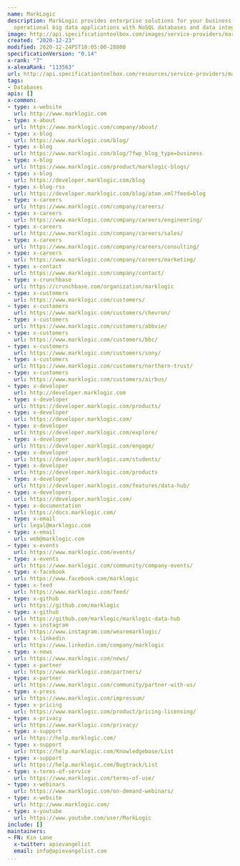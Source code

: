 ```yaml
---
name: MarkLogic
description: MarkLogic provides enterprise solutions for your business by enabling
  operational big data applications with NoSQL databases and data integration.
image: http://api.specificationtoolbox.com/images/service-providers/marklogic.jpg
created: "2020-12-23"
modified: 2020-12-24PST10:05:00-28800
specificationVersion: "0.14"
x-rank: "7"
x-alexaRank: "113563"
url: http://api.specificationtoolbox.com/resources/service-providers/marklogic/
tags:
- Databases
apis: []
x-common:
- type: x-website
  url: http://www.marklogic.com
- type: x-about
  url: https://www.marklogic.com/company/about/
- type: x-blog
  url: https://www.marklogic.com/blog/
- type: x-blog
  url: https://www.marklogic.com/blog/?fwp_blog_type=business
- type: x-blog
  url: https://www.marklogic.com/product/marklogic-blogs/
- type: x-blog
  url: https://developer.marklogic.com/blog
- type: x-blog-rss
  url: https://developer.marklogic.com/blog/atom.xml?feed=blog
- type: x-careers
  url: https://www.marklogic.com/company/careers/
- type: x-careers
  url: https://www.marklogic.com/company/careers/engineering/
- type: x-careers
  url: https://www.marklogic.com/company/careers/sales/
- type: x-careers
  url: https://www.marklogic.com/company/careers/consulting/
- type: x-careers
  url: https://www.marklogic.com/company/careers/marketing/
- type: x-contact
  url: https://www.marklogic.com/company/contact/
- type: x-crunchbase
  url: https://crunchbase.com/organization/marklogic
- type: x-customers
  url: https://www.marklogic.com/customers/
- type: x-customers
  url: https://www.marklogic.com/customers/chevron/
- type: x-customers
  url: https://www.marklogic.com/customers/abbvie/
- type: x-customers
  url: https://www.marklogic.com/customers/bbc/
- type: x-customers
  url: https://www.marklogic.com/customers/sony/
- type: x-customers
  url: https://www.marklogic.com/customers/northern-trust/
- type: x-customers
  url: https://www.marklogic.com/customers/airbus/
- type: x-developer
  url: http://developer.marklogic.com
- type: x-developer
  url: https://developer.marklogic.com/products/
- type: x-developer
  url: https://developer.marklogic.com/
- type: x-developer
  url: https://developer.marklogic.com/explore/
- type: x-developer
  url: https://developer.marklogic.com/engage/
- type: x-developer
  url: https://developer.marklogic.com/students/
- type: x-developer
  url: https://developer.marklogic.com/products
- type: x-developer
  url: https://developer.marklogic.com/features/data-hub/
- type: x-developers
  url: https://developer.marklogic.com/
- type: x-documentation
  url: https://docs.marklogic.com/
- type: x-email
  url: legal@marklogic.com
- type: x-email
  url: web@marklogic.com
- type: x-events
  url: https://www.marklogic.com/events/
- type: x-events
  url: https://www.marklogic.com/community/company-events/
- type: x-facebook
  url: https://www.facebook.com/marklogic
- type: x-feed
  url: https://www.marklogic.com/feed/
- type: x-github
  url: https://github.com/marklogic
- type: x-github
  url: https://github.com/marklogic/marklogic-data-hub
- type: x-instagram
  url: https://www.instagram.com/wearemarklogic/
- type: x-linkedin
  url: https://www.linkedin.com/company/marklogic
- type: x-news
  url: https://www.marklogic.com/news/
- type: x-partner
  url: https://www.marklogic.com/partners/
- type: x-partner
  url: https://www.marklogic.com/community/partner-with-us/
- type: x-press
  url: https://www.marklogic.com/impressum/
- type: x-pricing
  url: https://www.marklogic.com/product/pricing-licensing/
- type: x-privacy
  url: https://www.marklogic.com/privacy/
- type: x-support
  url: https://help.marklogic.com/
- type: x-support
  url: https://help.marklogic.com/Knowledgebase/List
- type: x-support
  url: https://help.marklogic.com/Bugtrack/List
- type: x-terms-of-service
  url: https://www.marklogic.com/terms-of-use/
- type: x-webinars
  url: https://www.marklogic.com/on-demand-webinars/
- type: x-website
  url: http://www.marklogic.com/
- type: x-youtube
  url: https://www.youtube.com/user/MarkLogic
include: []
maintainers:
- FN: Kin Lane
  x-twitter: apievangelist
  email: info@apievangelist.com
...
```


